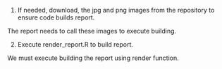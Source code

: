 

1. If needed, download, the jpg and png images from the repository to ensure code builds report.

The report needs to call these images to execute building.

2. Execute render_report.R to build report.

We must execute building the report using render function.

